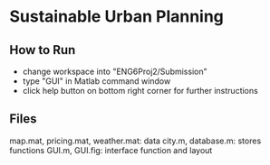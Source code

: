 # Sustainable Urban Planning

## How to Run
- change workspace into "ENG6Proj2/Submission"
- type "GUI" in Matlab command window
- click help button on bottom right corner for further instructions

## Files
map.mat, pricing.mat, weather.mat: data
city.m, database.m: stores functions
GUI.m, GUI.fig: interface function and layout